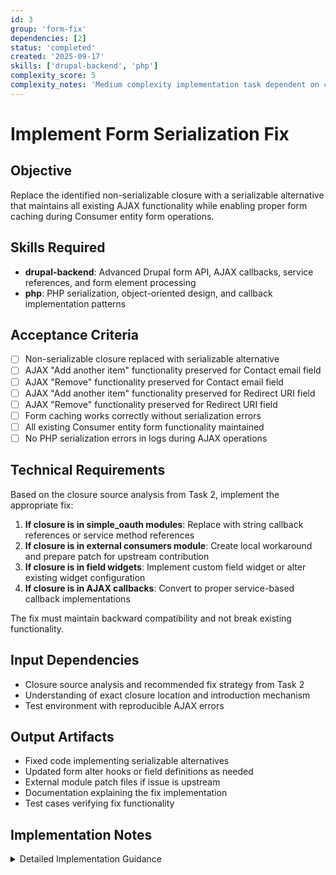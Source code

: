 ```yaml
---
id: 3
group: 'form-fix'
dependencies: [2]
status: 'completed'
created: '2025-09-17'
skills: ['drupal-backend', 'php']
complexity_score: 5
complexity_notes: 'Medium complexity implementation task dependent on closure source analysis'
---
```


# Implement Form Serialization Fix

## Objective

Replace the identified non-serializable closure with a serializable alternative that maintains all existing AJAX functionality while enabling proper form caching during Consumer entity form operations.

## Skills Required

- **drupal-backend**: Advanced Drupal form API, AJAX callbacks, service references, and form element processing
- **php**: PHP serialization, object-oriented design, and callback implementation patterns

## Acceptance Criteria

- [ ] Non-serializable closure replaced with serializable alternative
- [ ] AJAX "Add another item" functionality preserved for Contact email field
- [ ] AJAX "Remove" functionality preserved for Contact email field
- [ ] AJAX "Add another item" functionality preserved for Redirect URI field
- [ ] AJAX "Remove" functionality preserved for Redirect URI field
- [ ] Form caching works correctly without serialization errors
- [ ] All existing Consumer entity form functionality maintained
- [ ] No PHP serialization errors in logs during AJAX operations

## Technical Requirements

Based on the closure source analysis from Task 2, implement the appropriate fix:

1. **If closure is in simple_oauth modules**: Replace with string callback references or service method references
2. **If closure is in external consumers module**: Create local workaround and prepare patch for upstream contribution
3. **If closure is in field widgets**: Implement custom field widget or alter existing widget configuration
4. **If closure is in AJAX callbacks**: Convert to proper service-based callback implementations

The fix must maintain backward compatibility and not break existing functionality.

## Input Dependencies

- Closure source analysis and recommended fix strategy from Task 2
- Understanding of exact closure location and introduction mechanism
- Test environment with reproducible AJAX errors

## Output Artifacts

- Fixed code implementing serializable alternatives
- Updated form alter hooks or field definitions as needed
- External module patch files if issue is upstream
- Documentation explaining the fix implementation
- Test cases verifying fix functionality

## Implementation Notes

<details>
<summary>Detailed Implementation Guidance</summary>

**Common Fix Patterns:**

1. **Replace Anonymous Functions with String References:**

   ```php
   // Before (non-serializable):
   $form['field']['#ajax']['callback'] = function($form, $form_state) { ... };

   // After (serializable):
   $form['field']['#ajax']['callback'] = '::ajaxCallback';
   // Or: [SomeClass::class, 'methodName']
   ```

2. **Convert Object Method Callbacks to Service References:**

   ```php
   // Before:
   $form['field']['#ajax']['callback'] = [$this, 'ajaxCallback'];

   // After:
   $form['field']['#ajax']['callback'] = 'simple_oauth_native_apps.consumer_form_alter:detectClientTypeAjax';
   ```

3. **Use Static Class Methods:**

   ```php
   // Before:
   $form['field']['#ajax']['callback'] = [$object_instance, 'method'];

   // After:
   $form['field']['#ajax']['callback'] = [ClassName::class, 'staticMethod'];
   ```

**Implementation Steps:**

1. **Analyze Fix Requirements:**
   - Review findings from Task 2 to understand exact closure type
   - Identify the correct serializable alternative pattern
   - Plan backward compatibility preservation strategy

2. **Implement Fix Based on Source:**

   **If in ConsumerNativeAppsFormAlter:**
   - Modify `detectClientTypeAjax` callback reference in `alterForm()` method
   - Ensure service injection works correctly with new callback pattern
   - Update form alter service definition if needed

   **If in Field Definitions:**
   - Modify field widget configurations in `hook_entity_base_field_info()`
   - Update AJAX callback references to use serializable patterns
   - Test field widget functionality after changes

   **If in External Module:**
   - Create patch file for upstream contribution
   - Implement local workaround using form alter hooks
   - Document external dependency and patch application

3. **Service Configuration Updates:**

   ```yaml
   # In simple_oauth_21.services.yml if needed
   simple_oauth_native_apps.consumer_form_alter:
     class: Drupal\simple_oauth_native_apps\Form\ConsumerNativeAppsFormAlter
     arguments:
       [
         '@config.factory',
         '@entity_type.manager',
         '@simple_oauth_native_apps.configuration_validator',
         '@simple_oauth_native_apps.native_client_detector',
         '@simple_oauth_native_apps.config_structure_mapper',
       ]
   ```

4. **Testing During Implementation:**
   - Test each change incrementally
   - Verify AJAX functionality after each modification
   - Ensure form can be serialized without errors
   - Check that all Consumer entity operations continue working

5. **Error Handling:**
   - Add try-catch blocks around callback operations
   - Provide meaningful error messages if callbacks fail
   - Ensure graceful degradation if AJAX functionality encounters issues

**Patch Creation (if needed):**

1. Create patch file using `git diff` or `diff -u`
2. Follow Drupal.org patch naming conventions
3. Include clear description of the issue and fix
4. Test patch application and functionality
</details>
